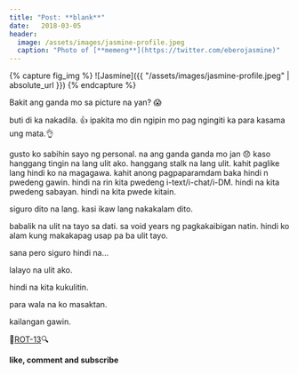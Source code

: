 ```yaml
---
title: "Post: **blank**"
date:   2018-03-05
header: 
  image: /assets/images/jasmine-profile.jpeg
  caption: "Photo of [**memeng**](https://twitter.com/eberojasmine)"
---
```

{% capture fig_img %}
![Jasmine]({{ "/assets/images/jasmine-profile.jpeg" | absolute_url }})
{% endcapture %}

Bakit ang ganda mo sa picture na yan? 😱

buti di ka nakadila. 👍 ipakita mo din ngipin mo pag ngingiti ka para kasama ung mata.👌

gusto ko sabihin sayo ng personal. na ang ganda ganda mo jan 😞 
kaso hanggang tingin na lang ulit ako. hanggang stalk na lang ulit. 
kahit paglike lang hindi ko na magagawa. kahit anong pagpaparamdam baka hindi n pwedeng gawin.
hindi na rin kita pwedeng i-text/i-chat/i-DM. hindi na kita pwedeng sabayan. hindi na kita pwede kitain.

siguro dito na lang. kasi ikaw lang nakakalam dito.

babalik na ulit na tayo sa dati. sa void years ng pagkakaibigan natin. hindi ko alam kung makakapag usap pa ba ulit tayo. 

sana pero siguro hindi na...

lalayo na ulit ako.

hindi na kita kukulitin.

para wala na ko masaktan.



kailangan gawin.

🔎[ROT-13](http://www.decode.org)🔍

**like, comment and subscribe**





